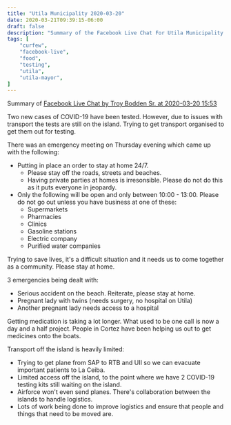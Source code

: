 ```yaml
---
title: "Utila Municipality 2020-03-20"
date: 2020-03-21T09:39:15-06:00
draft: false
description: "Summary of the Facebook Live Chat For Utila Municipality at 2020-03-20 15:53"
tags: [
    "curfew",
    "facebook-live",
    "food",
    "testing",
    "utila",
    "utila-mayor",
]
---
```


Summary of [Facebook Live Chat by Troy Bodden Sr. at 2020-03-20 15:53](https://www.facebook.com/hq.tvministries/videos/2660159994093475)

Two new cases of COVID-19 have been tested. However, due to issues with
transport the tests are still on the island. Trying to get transport organised
to get them out for testing.

There was an emergency meeting on Thursday evening which came up with the
following:
* Putting in place an order to stay at home 24/7.
  * Please stay off the roads, streets and beaches.
  * Having private parties at homes is irresonsible. Please do not do this as
    it puts everyone in jeopardy.
* Only the following will be open and only between 10:00 - 13:00. Please do not
  go out unless you have business at one of these:
  * Supermarkets
  * Pharmacies
  * Clinics
  * Gasoline stations
  * Electric company
  * Purified water companies

Trying to save lives, it's a difficult situation and it needs us to come
together as a community. Please stay at home.

3 emergencies being dealt with:
* Serious accident on the beach. Reiterate, please stay at home.
* Pregnant lady with twins (needs surgery, no hospital on Utila)
* Another pregnant lady needs access to a hospital

Getting medication is taking a lot longer. What used to be one call is now a
day and a half project. People in Cortez have been helping us out to get
medicines onto the boats.

Transport off the island is heavily limited:
* Trying to get plane from SAP to RTB and UII so we can evacuate important
  patients to La Ceiba.
* Limited access off the island, to the point where we have 2 COVID-19 testing
  kits still waiting on the island.
* Airforce won't even send planes. There's collaboration between the islands to
  handle logistics.
* Lots of work being done to improve logistics and ensure that people and
  things that need to be moved are.

